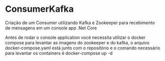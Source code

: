 # ConsumerKafka
Criação de um Consumer utilizando Kafka e Zookeeper para recebimento de mensagens em um console app .Net Core


Antes de rodar o console application você necessita utilizar o docker compose para levantar as imagens do zookeeper e do kafka, o arquivo docker-compose.yaml
está junto com o repositório e o comando necessário para levantar os containers é docker-compose up -d
